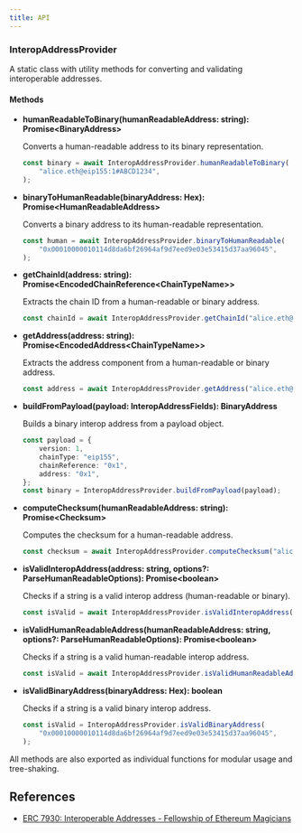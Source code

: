 ```yaml
---
title: API
---
```


### InteropAddressProvider

A static class with utility methods for converting and validating interoperable addresses.

#### Methods

-   **humanReadableToBinary(humanReadableAddress: string): Promise\<BinaryAddress\>**

    Converts a human-readable address to its binary representation.

    ```typescript
    const binary = await InteropAddressProvider.humanReadableToBinary(
        "alice.eth@eip155:1#ABCD1234",
    );
    ```

-   **binaryToHumanReadable(binaryAddress: Hex): Promise\<HumanReadableAddress\>**

    Converts a binary address to its human-readable representation.

    ```typescript
    const human = await InteropAddressProvider.binaryToHumanReadable(
        "0x00010000010114d8da6bf26964af9d7eed9e03e53415d37aa96045",
    );
    ```

-   **getChainId(address: string): Promise\<EncodedChainReference\<ChainTypeName\>\>**

    Extracts the chain ID from a human-readable or binary address.

    ```typescript
    const chainId = await InteropAddressProvider.getChainId("alice.eth@op#ABCD1234");
    ```

-   **getAddress(address: string): Promise\<EncodedAddress\<ChainTypeName\>\>**

    Extracts the address component from a human-readable or binary address.

    ```typescript
    const address = await InteropAddressProvider.getAddress("alice.eth@op#ABCD1234");
    ```

-   **buildFromPayload(payload: InteropAddressFields): BinaryAddress**

    Builds a binary interop address from a payload object.

    ```typescript
    const payload = {
        version: 1,
        chainType: "eip155",
        chainReference: "0x1",
        address: "0x1",
    };
    const binary = InteropAddressProvider.buildFromPayload(payload);
    ```

-   **computeChecksum(humanReadableAddress: string): Promise\<Checksum\>**

    Computes the checksum for a human-readable address.

    ```typescript
    const checksum = await InteropAddressProvider.computeChecksum("alice.eth@op");
    ```

-   **isValidInteropAddress(address: string, options?: ParseHumanReadableOptions): Promise\<boolean\>**

    Checks if a string is a valid interop address (human-readable or binary).

    ```typescript
    const isValid = await InteropAddressProvider.isValidInteropAddress("alice.eth@op");
    ```

-   **isValidHumanReadableAddress(humanReadableAddress: string, options?: ParseHumanReadableOptions): Promise\<boolean\>**

    Checks if a string is a valid human-readable interop address.

    ```typescript
    const isValid = await InteropAddressProvider.isValidHumanReadableAddress("alice.eth@op");
    ```

-   **isValidBinaryAddress(binaryAddress: Hex): boolean**

    Checks if a string is a valid binary interop address.

    ```typescript
    const isValid = InteropAddressProvider.isValidBinaryAddress(
        "0x00010000010114d8da6bf26964af9d7eed9e03e53415d37aa96045",
    );
    ```

All methods are also exported as individual functions for modular usage and tree-shaking.

## References

-   [ERC 7930: Interoperable Addresses - Fellowship of Ethereum Magicians](https://ethereum-magicians.org/t/erc-7930-interoperable-addresses/23365)
